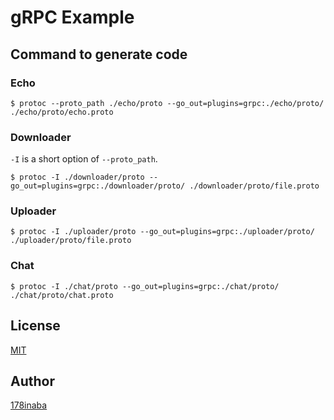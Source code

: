 # gRPC Example

## Command to generate code

### Echo

```console
$ protoc --proto_path ./echo/proto --go_out=plugins=grpc:./echo/proto/ ./echo/proto/echo.proto
```

### Downloader

`-I` is a short option of `--proto_path`.

```console
$ protoc -I ./downloader/proto --go_out=plugins=grpc:./downloader/proto/ ./downloader/proto/file.proto
```

### Uploader

```console
$ protoc -I ./uploader/proto --go_out=plugins=grpc:./uploader/proto/ ./uploader/proto/file.proto
```

### Chat

```console
$ protoc -I ./chat/proto --go_out=plugins=grpc:./chat/proto/ ./chat/proto/chat.proto
```

## License

[MIT](LICENSE)

## Author

[178inaba](https://github.com/178inaba)
